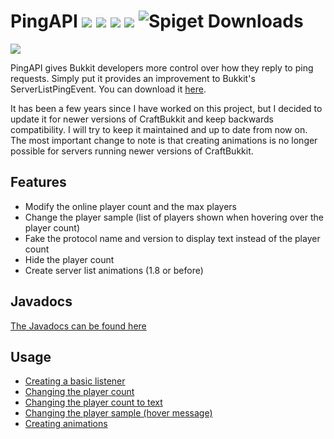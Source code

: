 # PingAPI <img src="https://img.shields.io/badge/minecraft-1.14.1-important.svg"> <img src="https://img.shields.io/badge/spigot-1.7.5%20--%201.14.1-critical.svg"> <img src="https://img.shields.io/badge/release-v1.1.1-blue.svg"> <a href="https://github.com/henry-anderson/PingAPI/blob/master/LICENSE"><img src="https://img.shields.io/badge/license-MIT-blue.svg"></a> ![Spiget Downloads](https://img.shields.io/spiget/downloads/3829.svg?color=blue)

<img src="http://i.imgur.com/vIWvOUv.gif"></img>

PingAPI gives Bukkit developers more control over how they reply to ping requests. Simply put it provides an improvement to Bukkit's ServerListPingEvent. You can download it <a href="http://www.spigotmc.org/resources/pingapi.3829/">here</a>.  

It has been a few years since I have worked on this project, but I decided to update it for newer versions of CraftBukkit and keep backwards compatibility. I will try to keep it maintained and up to date from now on. The most important change to note is that creating animations is no longer possible for servers running newer versions of CraftBukkit.

## Features
- Modify the online player count and the max players
- Change the player sample (list of players shown when hovering over the player count)
- Fake the protocol name and version to display text instead of the player count
- Hide the player count
- Create server list animations (1.8 or before)

## Javadocs
<a href="http://henry-anderson.github.io/PingAPI/">The Javadocs can be found here</a>

## Usage
- [Creating a basic listener](usage/listener.md)
- [Changing the player count](usage/player_count.md)
- [Changing the player count to text](usage/player_count_to_text.md)
- [Changing the player sample (hover message)](usage/player_sample.md)
- [Creating animations](usage/animations.md)
